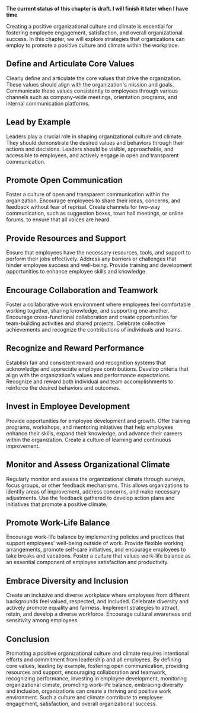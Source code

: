 **The current status of this chapter is draft. I will finish it later when I have time**

Creating a positive organizational culture and climate is essential for fostering employee engagement, satisfaction, and overall organizational success. In this chapter, we will explore strategies that organizations can employ to promote a positive culture and climate within the workplace.

**Define and Articulate Core Values**
-------------------------------------

Clearly define and articulate the core values that drive the organization. These values should align with the organization's mission and goals. Communicate these values consistently to employees through various channels such as company-wide meetings, orientation programs, and internal communication platforms.

**Lead by Example**
-------------------

Leaders play a crucial role in shaping organizational culture and climate. They should demonstrate the desired values and behaviors through their actions and decisions. Leaders should be visible, approachable, and accessible to employees, and actively engage in open and transparent communication.

**Promote Open Communication**
------------------------------

Foster a culture of open and transparent communication within the organization. Encourage employees to share their ideas, concerns, and feedback without fear of reprisal. Create channels for two-way communication, such as suggestion boxes, town hall meetings, or online forums, to ensure that all voices are heard.

**Provide Resources and Support**
---------------------------------

Ensure that employees have the necessary resources, tools, and support to perform their jobs effectively. Address any barriers or challenges that hinder employee success and well-being. Provide training and development opportunities to enhance employee skills and knowledge.

**Encourage Collaboration and Teamwork**
----------------------------------------

Foster a collaborative work environment where employees feel comfortable working together, sharing knowledge, and supporting one another. Encourage cross-functional collaboration and create opportunities for team-building activities and shared projects. Celebrate collective achievements and recognize the contributions of individuals and teams.

**Recognize and Reward Performance**
------------------------------------

Establish fair and consistent reward and recognition systems that acknowledge and appreciate employee contributions. Develop criteria that align with the organization's values and performance expectations. Recognize and reward both individual and team accomplishments to reinforce the desired behaviors and outcomes.

**Invest in Employee Development**
----------------------------------

Provide opportunities for employee development and growth. Offer training programs, workshops, and mentoring initiatives that help employees enhance their skills, expand their knowledge, and advance their careers within the organization. Create a culture of learning and continuous improvement.

**Monitor and Assess Organizational Climate**
---------------------------------------------

Regularly monitor and assess the organizational climate through surveys, focus groups, or other feedback mechanisms. This allows organizations to identify areas of improvement, address concerns, and make necessary adjustments. Use the feedback gathered to develop action plans and initiatives that promote a positive climate.

**Promote Work-Life Balance**
-----------------------------

Encourage work-life balance by implementing policies and practices that support employees' well-being outside of work. Provide flexible working arrangements, promote self-care initiatives, and encourage employees to take breaks and vacations. Foster a culture that values work-life balance as an essential component of employee satisfaction and productivity.

**Embrace Diversity and Inclusion**
-----------------------------------

Create an inclusive and diverse workplace where employees from different backgrounds feel valued, respected, and included. Celebrate diversity and actively promote equality and fairness. Implement strategies to attract, retain, and develop a diverse workforce. Encourage cultural awareness and sensitivity among employees.

**Conclusion**
--------------

Promoting a positive organizational culture and climate requires intentional efforts and commitment from leadership and all employees. By defining core values, leading by example, fostering open communication, providing resources and support, encouraging collaboration and teamwork, recognizing performance, investing in employee development, monitoring organizational climate, promoting work-life balance, embracing diversity and inclusion, organizations can create a thriving and positive work environment. Such a culture and climate contribute to employee engagement, satisfaction, and overall organizational success.
